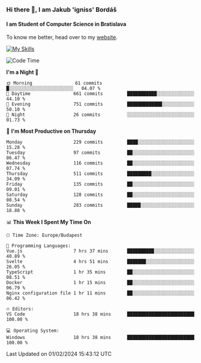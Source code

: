 ### Hi there 👋, I am Jakub 'igniss' Bordáš

#### I am Student of Computer Science in Bratislava
To know me better, head over to my [website](https://bordas.sk).

[![My Skills](https://skillicons.dev/icons?i=js,html,css,figma,svelte,java,kotlin,python,postgresql,typescript,nest,nodejs)](https://bordas.sk)


<!--START_SECTION:waka-->
![Code Time](http://img.shields.io/badge/Code%20Time-1%2C388%20hrs%2011%20mins-blue)

**I'm a Night 🦉** 

```text
🌞 Morning                61 commits          █░░░░░░░░░░░░░░░░░░░░░░░░   04.07 % 
🌆 Daytime                661 commits         ███████████░░░░░░░░░░░░░░   44.10 % 
🌃 Evening                751 commits         █████████████░░░░░░░░░░░░   50.10 % 
🌙 Night                  26 commits          ░░░░░░░░░░░░░░░░░░░░░░░░░   01.73 % 
```
📅 **I'm Most Productive on Thursday** 

```text
Monday                   229 commits         ████░░░░░░░░░░░░░░░░░░░░░   15.28 % 
Tuesday                  97 commits          ██░░░░░░░░░░░░░░░░░░░░░░░   06.47 % 
Wednesday                116 commits         ██░░░░░░░░░░░░░░░░░░░░░░░   07.74 % 
Thursday                 511 commits         █████████░░░░░░░░░░░░░░░░   34.09 % 
Friday                   135 commits         ██░░░░░░░░░░░░░░░░░░░░░░░   09.01 % 
Saturday                 128 commits         ██░░░░░░░░░░░░░░░░░░░░░░░   08.54 % 
Sunday                   283 commits         █████░░░░░░░░░░░░░░░░░░░░   18.88 % 
```


📊 **This Week I Spent My Time On** 

```text
🕑︎ Time Zone: Europe/Budapest

💬 Programming Languages: 
Vue.js                   7 hrs 37 mins       ██████████░░░░░░░░░░░░░░░   40.89 % 
Svelte                   4 hrs 51 mins       ███████░░░░░░░░░░░░░░░░░░   26.05 % 
TypeScript               1 hr 35 mins        ██░░░░░░░░░░░░░░░░░░░░░░░   08.51 % 
Docker                   1 hr 15 mins        ██░░░░░░░░░░░░░░░░░░░░░░░   06.79 % 
Nginx configuration file 1 hr 11 mins        ██░░░░░░░░░░░░░░░░░░░░░░░   06.42 % 

🔥 Editors: 
VS Code                  18 hrs 38 mins      █████████████████████████   100.00 % 

💻 Operating System: 
Windows                  18 hrs 38 mins      █████████████████████████   100.00 % 
```


 Last Updated on 01/02/2024 15:43:12 UTC
<!--END_SECTION:waka-->

